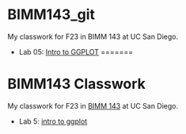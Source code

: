 
# BIMM143_git
My classwork for F23 in BIMM 143 at UC San Diego. 


- Lab 05: [Intro to GGPLOT](https://github.com/ZainubDarsot/BIMM143_git/blob/2f5d1c66463c5e12b5532090312722179f0d72fd/class05/class05.pdf)
=======
# BIMM143 Classwork

My classwork for F23 in [BIMM 143](https://bioboot.github.io/bimm143_F23/) at UC San Diego. 

- Lab 5: [intro to ggplot](https://github.com/ZainubDarsot/BIMM143_git/blob/2f5d1c66463c5e12b5532090312722179f0d72fd/class05/class05.pdf)
